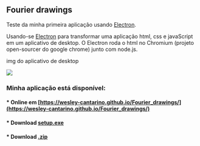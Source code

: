 ## Fourier drawings

Teste da minha primeira aplicação usando [Electron](https://electronjs.org/).

Usando-se [Electron](https://electronjs.org/) para transformar uma aplicação html, css e javaScript em um aplicativo de desktop. O Electron roda o html no Chromium (projeto open-sourcer do google chrome) junto com node.js.

img do aplicativo de desktop

![](https://github.com/wesley-cantarino/Fourier_drawings/blob/master/img/desktop.jpeg)



### Minha aplicação está disponível:

#### * Online em [https://wesley-cantarino.github.io/Fourier_drawings/](https://wesley-cantarino.github.io/Fourier_drawings/)

#### * Download [setup.exe](https://github.com/wesley-cantarino/Fourier_drawings/raw/master/dist/Fourier_Drawings%20Setup%201.0.0.exe)

#### * Download [.zip](https://github.com/wesley-cantarino/Fourier_drawings/raw/master/dist/fourier_drawings.zip)
